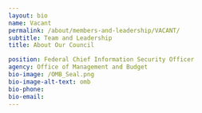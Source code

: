 ```yaml
---
layout: bio
name: Vacant
permalink: /about/members-and-leadership/VACANT/
subtitle: Team and Leadership
title: About Our Council

position: Federal Chief Information Security Officer
agency: Office of Management and Budget
bio-image: /OMB_Seal.png
bio-image-alt-text: omb
bio-phone:
bio-email:
---
```



